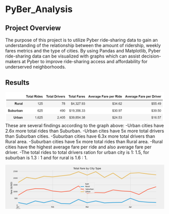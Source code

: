 # PyBer_Analysis
## Project Overview
The purpose of this project is to utilize Pyber ride-sharing data to gain an understanding of the relationship between the amount of ridership, weekly fares metrics and the type of cities. By using Pandas and Matplotlib, Pyber ride-sharing data can be visualized with graphs which can assist decision-makers at Pyber to improve ride-sharing access and affordability for underserved neighborhoods. 
## Results
![Pyber_Summary_df](analysis/Pyber_Summary_df.png)
These are several findings according to the graph above:
-Urban cities have 2.6x more total rides than Suburban.
-Urban cites have 5x more total drivers than Suburban cities.
-Suburban cities have 6.3x more total drivers than Rural area. 
-Suburban cities have 5x more total rides than Rural area.
-Rural cities have the highest average fare per ride and also average fare per driver. 
-The total rides to total drivers ration for urban city is  1: 1.5, for suburban is 1.3 : 1 and for rural is 1.6 : 1. 

![Pyber_fare_summary](analysis/Pyber_fare_summary.png)

